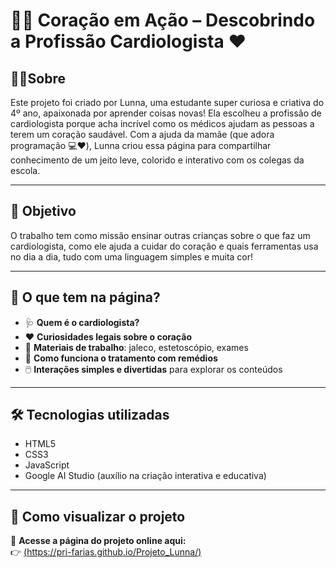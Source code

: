 # 👩‍⚕️ Coração em Ação – Descobrindo a Profissão Cardiologista ❤️

## 👩‍⚕️Sobre
Este projeto foi criado por Lunna, uma estudante super curiosa e criativa do 4º ano, apaixonada por aprender coisas novas!
Ela escolheu a profissão de cardiologista porque acha incrível como os médicos ajudam as pessoas a terem um coração saudável.
Com a ajuda da mamãe (que adora programação 💻❤️), Lunna criou essa página para compartilhar conhecimento de um jeito leve, colorido e interativo com os colegas da escola.

---

## 🎯 Objetivo

O trabalho tem como missão ensinar outras crianças sobre o que faz um cardiologista, como ele ajuda a cuidar do coração e quais ferramentas usa no dia a dia, tudo com uma linguagem simples e muita cor!

---

## 🧠 O que tem na página?

- 🩺 **Quem é o cardiologista?**
- ❤️ **Curiosidades legais sobre o coração**
- 🧰 **Materiais de trabalho**: jaleco, estetoscópio, exames
- 💊 **Como funciona o tratamento com remédios**
- 🖱️ **Interações simples e divertidas** para explorar os conteúdos

---

## 🛠️ Tecnologias utilizadas

- HTML5  
- CSS3  
- JavaScript  
- Google AI Studio (auxílio na criação interativa e educativa)

---

## 🚀 Como visualizar o projeto


🔗 **Acesse a página do projeto online aqui:**  
👉 [(https://pri-farias.github.io/Projeto_Lunna/)](https://pri-farias.github.io/Projeto_Lunna/)
